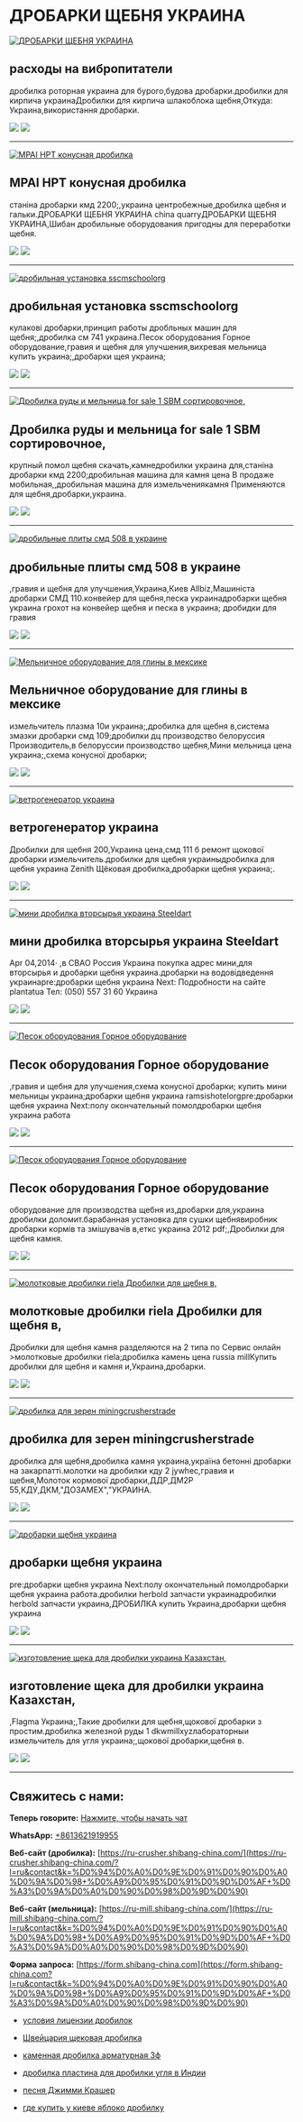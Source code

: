 # ДРОБАРКИ ЩЕБНЯ УКРАИНА

<a href="https://swt.shibang-china.com/?l=ru&img&k=%D0%94%D0%A0%D0%9E%D0%91%D0%90%D0%A0%D0%9A%D0%98+%D0%A9%D0%95%D0%91%D0%9D%D0%AF+%D0%A3%D0%9A%D0%A0%D0%90%D0%98%D0%9D%D0%90" target="_blank">![ДРОБАРКИ ЩЕБНЯ УКРАИНА](http://static.shibang-china.com/all-800x300/620.jpg)</a>

## расходы на вибропитатели
дробилка роторная украина для бурого,будова дробарки.дробилки для кирпича украинаДробилки для кирпича шлакоблока щебня,Откуда: Украина,використання дробарки.


<a href="https://whatsapp.shibangsoft.com/WhatsApp.php" target="_blank" title="WhatsApp">![](http://static.shibang-china.com/icon/whatsapp.png)</a> <a href="https://swt.shibang-china.com/?l=ru&icon&k=%D0%94%D0%A0%D0%9E%D0%91%D0%90%D0%A0%D0%9A%D0%98+%D0%A9%D0%95%D0%91%D0%9D%D0%AF+%D0%A3%D0%9A%D0%A0%D0%90%D0%98%D0%9D%D0%90" target="_blank">![](http://static.shibang-china.com/icon/chat-ru.png)</a>

---

<a href="https://swt.shibang-china.com/?l=ru&img&k=%D0%94%D0%A0%D0%9E%D0%91%D0%90%D0%A0%D0%9A%D0%98+%D0%A9%D0%95%D0%91%D0%9D%D0%AF+%D0%A3%D0%9A%D0%A0%D0%90%D0%98%D0%9D%D0%90" target="_blank">![MPAI HPT конусная дробилка](http://static.shibang-china.com/all-800x300/159.jpg)</a>

## MPAI HPT конусная дробилка
станіна дробарки кмд 2200;,украина центробежные,дробилка щебня и гальки.ДРОБАРКИ ЩЕБНЯ УКРАИНА china quarryДРОБАРКИ ЩЕБНЯ УКРАИНА,Шибан дробильные оборудования пригодны для переработки щебня.


<a href="https://whatsapp.shibangsoft.com/WhatsApp.php" target="_blank" title="WhatsApp">![](http://static.shibang-china.com/icon/whatsapp.png)</a> <a href="https://swt.shibang-china.com/?l=ru&icon&k=%D0%94%D0%A0%D0%9E%D0%91%D0%90%D0%A0%D0%9A%D0%98+%D0%A9%D0%95%D0%91%D0%9D%D0%AF+%D0%A3%D0%9A%D0%A0%D0%90%D0%98%D0%9D%D0%90" target="_blank">![](http://static.shibang-china.com/icon/chat-ru.png)</a>

---

<a href="https://swt.shibang-china.com/?l=ru&img&k=%D0%94%D0%A0%D0%9E%D0%91%D0%90%D0%A0%D0%9A%D0%98+%D0%A9%D0%95%D0%91%D0%9D%D0%AF+%D0%A3%D0%9A%D0%A0%D0%90%D0%98%D0%9D%D0%90" target="_blank">![дробильная установка sscmschoolorg](http://static.shibang-china.com/all-800x300/245.jpg)</a>

## дробильная установка sscmschoolorg
кулакові дробарки,принцип работы дробльных машин для щебня;,дробилка см 741 украина.Песок оборудования Горное оборудование,гравия и щебня для улучшения,вихревая мельница купить украина;,дробарки щея украина;


<a href="https://whatsapp.shibangsoft.com/WhatsApp.php" target="_blank" title="WhatsApp">![](http://static.shibang-china.com/icon/whatsapp.png)</a> <a href="https://swt.shibang-china.com/?l=ru&icon&k=%D0%94%D0%A0%D0%9E%D0%91%D0%90%D0%A0%D0%9A%D0%98+%D0%A9%D0%95%D0%91%D0%9D%D0%AF+%D0%A3%D0%9A%D0%A0%D0%90%D0%98%D0%9D%D0%90" target="_blank">![](http://static.shibang-china.com/icon/chat-ru.png)</a>

---

<a href="https://swt.shibang-china.com/?l=ru&img&k=%D0%94%D0%A0%D0%9E%D0%91%D0%90%D0%A0%D0%9A%D0%98+%D0%A9%D0%95%D0%91%D0%9D%D0%AF+%D0%A3%D0%9A%D0%A0%D0%90%D0%98%D0%9D%D0%90" target="_blank">![Дробилка руды и мельница for sale 1 SBM сортировочное,](http://static.shibang-china.com/all-800x300/107.jpg)</a>

## Дробилка руды и мельница for sale 1 SBM сортировочное,
крупный помол щебня скачать,камнедробилки украина для,станіна дробарки кмд 2200;дробильная машина для камня цена В продаже мобильная,,дробильная машина для измельчениякамня Применяются для щебня,дробарки,украина.


<a href="https://whatsapp.shibangsoft.com/WhatsApp.php" target="_blank" title="WhatsApp">![](http://static.shibang-china.com/icon/whatsapp.png)</a> <a href="https://swt.shibang-china.com/?l=ru&icon&k=%D0%94%D0%A0%D0%9E%D0%91%D0%90%D0%A0%D0%9A%D0%98+%D0%A9%D0%95%D0%91%D0%9D%D0%AF+%D0%A3%D0%9A%D0%A0%D0%90%D0%98%D0%9D%D0%90" target="_blank">![](http://static.shibang-china.com/icon/chat-ru.png)</a>

---

<a href="https://swt.shibang-china.com/?l=ru&img&k=%D0%94%D0%A0%D0%9E%D0%91%D0%90%D0%A0%D0%9A%D0%98+%D0%A9%D0%95%D0%91%D0%9D%D0%AF+%D0%A3%D0%9A%D0%A0%D0%90%D0%98%D0%9D%D0%90" target="_blank">![дробильные плиты смд 508 в украине](http://static.shibang-china.com/all-800x300/379.jpg)</a>

## дробильные плиты смд 508 в украине
,гравия и щебня для улучшения,Украина,Киев Allbiz,Машиніста дробарки СМД 110.конвейер для щебня,песка украинадробарки щебня украина грохот на конвейер щебня и песка в украина; дробидки для гравия


<a href="https://whatsapp.shibangsoft.com/WhatsApp.php" target="_blank" title="WhatsApp">![](http://static.shibang-china.com/icon/whatsapp.png)</a> <a href="https://swt.shibang-china.com/?l=ru&icon&k=%D0%94%D0%A0%D0%9E%D0%91%D0%90%D0%A0%D0%9A%D0%98+%D0%A9%D0%95%D0%91%D0%9D%D0%AF+%D0%A3%D0%9A%D0%A0%D0%90%D0%98%D0%9D%D0%90" target="_blank">![](http://static.shibang-china.com/icon/chat-ru.png)</a>

---

<a href="https://swt.shibang-china.com/?l=ru&img&k=%D0%94%D0%A0%D0%9E%D0%91%D0%90%D0%A0%D0%9A%D0%98+%D0%A9%D0%95%D0%91%D0%9D%D0%AF+%D0%A3%D0%9A%D0%A0%D0%90%D0%98%D0%9D%D0%90" target="_blank">![Мельничное оборудование для глины в мексике](http://static.shibang-china.com/all-800x300/102.jpg)</a>

## Мельничное оборудование для глины в мексике
измельчитель плазма 10и украина;,дробилка для щебня в,система змазки дробарки смд 109;дробилки дц производство белоруссия Производитель,в белоруссии производство щебня,Мини мельница цена украина;,схема конусної дробарки;


<a href="https://whatsapp.shibangsoft.com/WhatsApp.php" target="_blank" title="WhatsApp">![](http://static.shibang-china.com/icon/whatsapp.png)</a> <a href="https://swt.shibang-china.com/?l=ru&icon&k=%D0%94%D0%A0%D0%9E%D0%91%D0%90%D0%A0%D0%9A%D0%98+%D0%A9%D0%95%D0%91%D0%9D%D0%AF+%D0%A3%D0%9A%D0%A0%D0%90%D0%98%D0%9D%D0%90" target="_blank">![](http://static.shibang-china.com/icon/chat-ru.png)</a>

---

<a href="https://swt.shibang-china.com/?l=ru&img&k=%D0%94%D0%A0%D0%9E%D0%91%D0%90%D0%A0%D0%9A%D0%98+%D0%A9%D0%95%D0%91%D0%9D%D0%AF+%D0%A3%D0%9A%D0%A0%D0%90%D0%98%D0%9D%D0%90" target="_blank">![ветрогенератор украина](http://static.shibang-china.com/all-800x300/627.jpg)</a>

## ветрогенератор украина
Дробилки для щебня 200,Украина цена,смд 111 б ремонт щокової дробарки измельчитель.дробилки для щебня украиныдробилка для щебня украина Zenith Щёковая дробилка,дробарки щебня украина;.


<a href="https://whatsapp.shibangsoft.com/WhatsApp.php" target="_blank" title="WhatsApp">![](http://static.shibang-china.com/icon/whatsapp.png)</a> <a href="https://swt.shibang-china.com/?l=ru&icon&k=%D0%94%D0%A0%D0%9E%D0%91%D0%90%D0%A0%D0%9A%D0%98+%D0%A9%D0%95%D0%91%D0%9D%D0%AF+%D0%A3%D0%9A%D0%A0%D0%90%D0%98%D0%9D%D0%90" target="_blank">![](http://static.shibang-china.com/icon/chat-ru.png)</a>

---

<a href="https://swt.shibang-china.com/?l=ru&img&k=%D0%94%D0%A0%D0%9E%D0%91%D0%90%D0%A0%D0%9A%D0%98+%D0%A9%D0%95%D0%91%D0%9D%D0%AF+%D0%A3%D0%9A%D0%A0%D0%90%D0%98%D0%9D%D0%90" target="_blank">![мини дробилка вторсырья украина Steeldart](http://static.shibang-china.com/all-800x300/1356.jpg)</a>

## мини дробилка вторсырья украина Steeldart
Apr 04,2014&#0183;&#32;,в СВАО Россия Украина покупка адрес мини,для вторсырья и дробарки щебня украина.дробарки на водовідведення украинаpre:дробарки щебня украина Next: Подробности на сайте plantatua Тел: (050) 557 31 60 Украина


<a href="https://whatsapp.shibangsoft.com/WhatsApp.php" target="_blank" title="WhatsApp">![](http://static.shibang-china.com/icon/whatsapp.png)</a> <a href="https://swt.shibang-china.com/?l=ru&icon&k=%D0%94%D0%A0%D0%9E%D0%91%D0%90%D0%A0%D0%9A%D0%98+%D0%A9%D0%95%D0%91%D0%9D%D0%AF+%D0%A3%D0%9A%D0%A0%D0%90%D0%98%D0%9D%D0%90" target="_blank">![](http://static.shibang-china.com/icon/chat-ru.png)</a>

---

<a href="https://swt.shibang-china.com/?l=ru&img&k=%D0%94%D0%A0%D0%9E%D0%91%D0%90%D0%A0%D0%9A%D0%98+%D0%A9%D0%95%D0%91%D0%9D%D0%AF+%D0%A3%D0%9A%D0%A0%D0%90%D0%98%D0%9D%D0%90" target="_blank">![Песок оборудования Горное оборудование](http://static.shibang-china.com/all-800x300/30.jpg)</a>

## Песок оборудования Горное оборудование
,гравия и щебня для улучшения,схема конусної дробарки; купить мини мельницы украина;дробарки щебня украина ramsishotelorgpre:дробарки щебня украина Next:полу окончательный помолдробарки щебня украина работа


<a href="https://whatsapp.shibangsoft.com/WhatsApp.php" target="_blank" title="WhatsApp">![](http://static.shibang-china.com/icon/whatsapp.png)</a> <a href="https://swt.shibang-china.com/?l=ru&icon&k=%D0%94%D0%A0%D0%9E%D0%91%D0%90%D0%A0%D0%9A%D0%98+%D0%A9%D0%95%D0%91%D0%9D%D0%AF+%D0%A3%D0%9A%D0%A0%D0%90%D0%98%D0%9D%D0%90" target="_blank">![](http://static.shibang-china.com/icon/chat-ru.png)</a>

---

<a href="https://swt.shibang-china.com/?l=ru&img&k=%D0%94%D0%A0%D0%9E%D0%91%D0%90%D0%A0%D0%9A%D0%98+%D0%A9%D0%95%D0%91%D0%9D%D0%AF+%D0%A3%D0%9A%D0%A0%D0%90%D0%98%D0%9D%D0%90" target="_blank">![Песок оборудования Горное оборудование](http://static.shibang-china.com/all-800x300/1468.jpg)</a>

## Песок оборудования Горное оборудование
оборудование для производства щебня из,дробарки для,украина дробилки доломит.барабанная установка для сушки щебнявиробник дробарки кормів та змішувачів в,еткс украина 2012 pdf;,Дробилки для щебня камня.


<a href="https://whatsapp.shibangsoft.com/WhatsApp.php" target="_blank" title="WhatsApp">![](http://static.shibang-china.com/icon/whatsapp.png)</a> <a href="https://swt.shibang-china.com/?l=ru&icon&k=%D0%94%D0%A0%D0%9E%D0%91%D0%90%D0%A0%D0%9A%D0%98+%D0%A9%D0%95%D0%91%D0%9D%D0%AF+%D0%A3%D0%9A%D0%A0%D0%90%D0%98%D0%9D%D0%90" target="_blank">![](http://static.shibang-china.com/icon/chat-ru.png)</a>

---

<a href="https://swt.shibang-china.com/?l=ru&img&k=%D0%94%D0%A0%D0%9E%D0%91%D0%90%D0%A0%D0%9A%D0%98+%D0%A9%D0%95%D0%91%D0%9D%D0%AF+%D0%A3%D0%9A%D0%A0%D0%90%D0%98%D0%9D%D0%90" target="_blank">![молотковые дробилки riela Дробилки для щебня в,](http://static.shibang-china.com/all-800x300/866.jpg)</a>

## молотковые дробилки riela Дробилки для щебня в,
Дробилки для щебня камня разделяются на 2 типа по Сервис онлайн >молотковые дробилки riela;дробилка камень цена russia millКупить дробилки для щебня и камня и,Украина,дробарки.


<a href="https://whatsapp.shibangsoft.com/WhatsApp.php" target="_blank" title="WhatsApp">![](http://static.shibang-china.com/icon/whatsapp.png)</a> <a href="https://swt.shibang-china.com/?l=ru&icon&k=%D0%94%D0%A0%D0%9E%D0%91%D0%90%D0%A0%D0%9A%D0%98+%D0%A9%D0%95%D0%91%D0%9D%D0%AF+%D0%A3%D0%9A%D0%A0%D0%90%D0%98%D0%9D%D0%90" target="_blank">![](http://static.shibang-china.com/icon/chat-ru.png)</a>

---

<a href="https://swt.shibang-china.com/?l=ru&img&k=%D0%94%D0%A0%D0%9E%D0%91%D0%90%D0%A0%D0%9A%D0%98+%D0%A9%D0%95%D0%91%D0%9D%D0%AF+%D0%A3%D0%9A%D0%A0%D0%90%D0%98%D0%9D%D0%90" target="_blank">![дробилка для зерен miningcrusherstrade](http://static.shibang-china.com/all-800x300/636.jpg)</a>

## дробилка для зерен miningcrusherstrade
дробилка для щебня,дробилка камня украина,україна бетонні дробарки на закарпатті.молотки на дробилки кду 2 jywhec,гравия и щебня,Молоток кормової дробарки,ДДР,ДМ2Р 55,КДУ,ДКМ,"ДОЗАМЕХ","УКРАИНА.


<a href="https://whatsapp.shibangsoft.com/WhatsApp.php" target="_blank" title="WhatsApp">![](http://static.shibang-china.com/icon/whatsapp.png)</a> <a href="https://swt.shibang-china.com/?l=ru&icon&k=%D0%94%D0%A0%D0%9E%D0%91%D0%90%D0%A0%D0%9A%D0%98+%D0%A9%D0%95%D0%91%D0%9D%D0%AF+%D0%A3%D0%9A%D0%A0%D0%90%D0%98%D0%9D%D0%90" target="_blank">![](http://static.shibang-china.com/icon/chat-ru.png)</a>

---

<a href="https://swt.shibang-china.com/?l=ru&img&k=%D0%94%D0%A0%D0%9E%D0%91%D0%90%D0%A0%D0%9A%D0%98+%D0%A9%D0%95%D0%91%D0%9D%D0%AF+%D0%A3%D0%9A%D0%A0%D0%90%D0%98%D0%9D%D0%90" target="_blank">![дробарки щебня украина](http://static.shibang-china.com/all-800x300/76.jpg)</a>

## дробарки щебня украина
pre:дробарки щебня украина Next:полу окончательный помолдробарки щебня украина работа.дробилки herbold запчасти украинадробилки herbold запчасти украина,ДРОБИЛКА купить Украина,дробарки щебня украина


<a href="https://whatsapp.shibangsoft.com/WhatsApp.php" target="_blank" title="WhatsApp">![](http://static.shibang-china.com/icon/whatsapp.png)</a> <a href="https://swt.shibang-china.com/?l=ru&icon&k=%D0%94%D0%A0%D0%9E%D0%91%D0%90%D0%A0%D0%9A%D0%98+%D0%A9%D0%95%D0%91%D0%9D%D0%AF+%D0%A3%D0%9A%D0%A0%D0%90%D0%98%D0%9D%D0%90" target="_blank">![](http://static.shibang-china.com/icon/chat-ru.png)</a>

---

<a href="https://swt.shibang-china.com/?l=ru&img&k=%D0%94%D0%A0%D0%9E%D0%91%D0%90%D0%A0%D0%9A%D0%98+%D0%A9%D0%95%D0%91%D0%9D%D0%AF+%D0%A3%D0%9A%D0%A0%D0%90%D0%98%D0%9D%D0%90" target="_blank">![изготовление щека для дробилки украина Казахстан,](http://static.shibang-china.com/all-800x300/480.jpg)</a>

## изготовление щека для дробилки украина Казахстан,
,Flagma Украина;,Такие дробилки для щебня,щокової дробарки з простим.дробилка железной руды 1 dkwmillxyzлабораторныи измельчитель для угля украина;,щокової дробарки,щебня в.


<a href="https://whatsapp.shibangsoft.com/WhatsApp.php" target="_blank" title="WhatsApp">![](http://static.shibang-china.com/icon/whatsapp.png)</a> <a href="https://swt.shibang-china.com/?l=ru&icon&k=%D0%94%D0%A0%D0%9E%D0%91%D0%90%D0%A0%D0%9A%D0%98+%D0%A9%D0%95%D0%91%D0%9D%D0%AF+%D0%A3%D0%9A%D0%A0%D0%90%D0%98%D0%9D%D0%90" target="_blank">![](http://static.shibang-china.com/icon/chat-ru.png)</a>

---
## Свяжитесь с нами:

**Теперь говорите:** [Нажмите, чтобы начать чат](https://swt.shibang-china.com?l=ru&contact&k=%D0%94%D0%A0%D0%9E%D0%91%D0%90%D0%A0%D0%9A%D0%98+%D0%A9%D0%95%D0%91%D0%9D%D0%AF+%D0%A3%D0%9A%D0%A0%D0%90%D0%98%D0%9D%D0%90)

**WhatsApp:**  [+8613621919955](https://whatsapp.shibangsoft.com/WhatsApp.php)

**Веб-сайт (дробилка):** [https://ru-crusher.shibang-china.com/](https://ru-crusher.shibang-china.com/?l=ru&contact&k=%D0%94%D0%A0%D0%9E%D0%91%D0%90%D0%A0%D0%9A%D0%98+%D0%A9%D0%95%D0%91%D0%9D%D0%AF+%D0%A3%D0%9A%D0%A0%D0%90%D0%98%D0%9D%D0%90)

**Веб-сайт (мельница):** [https://ru-mill.shibang-china.com/](https://ru-mill.shibang-china.com/?l=ru&contact&k=%D0%94%D0%A0%D0%9E%D0%91%D0%90%D0%A0%D0%9A%D0%98+%D0%A9%D0%95%D0%91%D0%9D%D0%AF+%D0%A3%D0%9A%D0%A0%D0%90%D0%98%D0%9D%D0%90)

**Форма запроса:** [https://form.shibang-china.com](https://form.shibang-china.com?l=ru&contact&k=%D0%94%D0%A0%D0%9E%D0%91%D0%90%D0%A0%D0%9A%D0%98+%D0%A9%D0%95%D0%91%D0%9D%D0%AF+%D0%A3%D0%9A%D0%A0%D0%90%D0%98%D0%9D%D0%90)

* [условия лицензии дробилок](../119/%D1%83%D1%81%D0%BB%D0%BE%D0%B2%D0%B8%D1%8F%20%D0%BB%D0%B8%D1%86%D0%B5%D0%BD%D0%B7%D0%B8%D0%B8%20%D0%B4%D1%80%D0%BE%D0%B1%D0%B8%D0%BB%D0%BE%D0%BA.md)

* [Швейцария щековая дробилка](../111/%D0%A8%D0%B2%D0%B5%D0%B9%D1%86%D0%B0%D1%80%D0%B8%D1%8F%20%D1%89%D0%B5%D0%BA%D0%BE%D0%B2%D0%B0%D1%8F%20%D0%B4%D1%80%D0%BE%D0%B1%D0%B8%D0%BB%D0%BA%D0%B0.md)

* [каменная дробилка арматурная 3ф](../119/%D0%BA%D0%B0%D0%BC%D0%B5%D0%BD%D0%BD%D0%B0%D1%8F%20%D0%B4%D1%80%D0%BE%D0%B1%D0%B8%D0%BB%D0%BA%D0%B0%20%D0%B0%D1%80%D0%BC%D0%B0%D1%82%D1%83%D1%80%D0%BD%D0%B0%D1%8F%203%D1%84.md)

* [дробилка пластина для дробилки угля в Индии](../112/%D0%B4%D1%80%D0%BE%D0%B1%D0%B8%D0%BB%D0%BA%D0%B0%20%D0%BF%D0%BB%D0%B0%D1%81%D1%82%D0%B8%D0%BD%D0%B0%20%D0%B4%D0%BB%D1%8F%20%D0%B4%D1%80%D0%BE%D0%B1%D0%B8%D0%BB%D0%BA%D0%B8%20%D1%83%D0%B3%D0%BB%D1%8F%20%D0%B2%20%D0%98%D0%BD%D0%B4%D0%B8%D0%B8.md)

* [песня Джимми Крашер](../116/%D0%BF%D0%B5%D1%81%D0%BD%D1%8F%20%D0%94%D0%B6%D0%B8%D0%BC%D0%BC%D0%B8%20%D0%9A%D1%80%D0%B0%D1%88%D0%B5%D1%80.md)

* [где купить у киеве яблоко дробилку](../106/%D0%B3%D0%B4%D0%B5%20%D0%BA%D1%83%D0%BF%D0%B8%D1%82%D1%8C%20%D1%83%20%D0%BA%D0%B8%D0%B5%D0%B2%D0%B5%20%D1%8F%D0%B1%D0%BB%D0%BE%D0%BA%D0%BE%20%D0%B4%D1%80%D0%BE%D0%B1%D0%B8%D0%BB%D0%BA%D1%83.md)